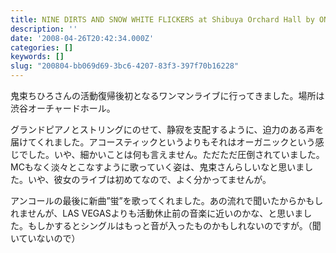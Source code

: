 ```yaml
---
title: NINE DIRTS AND SNOW WHITE FLICKERS at Shibuya Orchard Hall by ONITSUKA Chihiro
description: ''
date: '2008-04-26T20:42:34.000Z'
categories: []
keywords: []
slug: "200804-bb069d69-3bc6-4207-83f3-397f70b16228"
---
```

鬼束ちひろさんの活動復帰後初となるワンマンライブに行ってきました。場所は渋谷オーチャードホール。

グランドピアノとストリングにのせて、静寂を支配するように、迫力のある声を届けてくれました。アコースティックというよりもそれはオーガニックという感じでした。いや、細かいことは何も言えません。ただただ圧倒されていました。MCもなく淡々とこなすように歌っていく姿は、鬼束さんらしいなと思いました。いや、彼女のライブは初めてなので、よく分かってませんが。

アンコールの最後に新曲”蛍”を歌ってくれました。あの流れで聞いたからかもしれませんが、LAS VEGASよりも活動休止前の音楽に近いのかな、と思いました。もしかするとシングルはもっと音が入ったものかもしれないのですが。（聞いていないので）